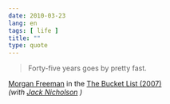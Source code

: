 ```yaml
---
date: 2010-03-23
lang: en
tags: [ life ]
title: ""
type: quote
---
```


> Forty-five years goes by pretty fast.

[Morgan Freeman](http://www.imdb.com/name/nm0000151/) in the [The Bucket
List (2007)\
](http://www.imdb.com/title/tt0825232/quotes?qt0369327) *(with [Jack
Nicholson](http://www.imdb.com/name/nm0000197/) )*

